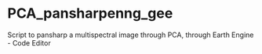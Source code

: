 # PCA_pansharpenng_gee
Script to pansharp a multispectral image through PCA, through Earth Engine - Code Editor
